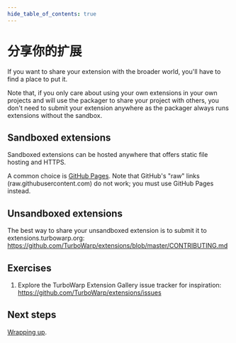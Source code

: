```yaml
---
hide_table_of_contents: true
---
```


# 分享你的扩展

If you want to share your extension with the broader world, you'll have to find a place to put it.

Note that, if you only care about using your own extensions in your own projects and will use the packager to share your project with others, you don't need to submit your extension anywhere as the packager always runs extensions without the sandbox.

## Sandboxed extensions

Sandboxed extensions can be hosted anywhere that offers static file hosting and HTTPS.

A common choice is [GitHub Pages](https://pages.github.com/). Note that GitHub's "raw" links (raw.githubusercontent.com) do not work; you must use GitHub Pages instead.

## Unsandboxed extensions

The best way to share your unsandboxed extension is to submit it to extensions.turbowarp.org: https://github.com/TurboWarp/extensions/blob/master/CONTRIBUTING.md

## Exercises

1. Explore the TurboWarp Extension Gallery issue tracker for inspiration: https://github.com/TurboWarp/extensions/issues

## Next steps

[Wrapping up](./wrapping-up).
